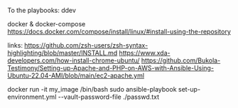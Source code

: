 To the playbooks:
ddev

docker & docker-compose
https://docs.docker.com/compose/install/linux/#install-using-the-repository



links:
https://github.com/zsh-users/zsh-syntax-highlighting/blob/master/INSTALL.md
https://www.xda-developers.com/how-install-chrome-ubuntu/
https://github.com/Bukola-Testimony/Setting-up-Apache-and-PHP-on-AWS-with-Ansible-Using-Ubuntu-22.04-AMI/blob/main/ec2-apache.yml

docker run -it my_image /bin/bash
sudo ansible-playbook set-up-environment.yml --vault-password-file ./passwd.txt
